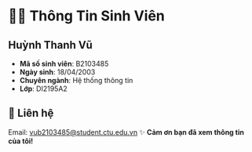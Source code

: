 # 👨‍🎓 Thông Tin Sinh Viên

## Huỳnh Thanh Vũ

- **Mã số sinh viên**: B2103485
- **Ngày sinh**: 18/04/2003
- **Chuyên ngành**: Hệ thống thông tin
- **Lớp**: DI2195A2
## 📧 Liên hệ
Email: vub2103485@student.ctu.edu.vn
✨ **Cảm ơn bạn đã xem thông tin của tôi!**
